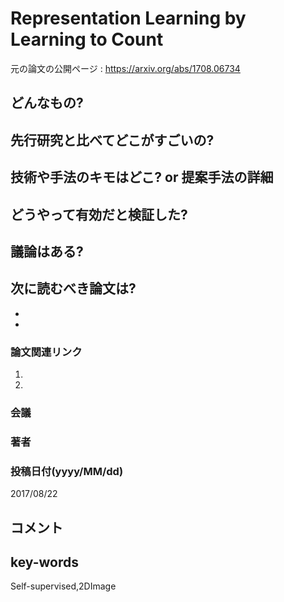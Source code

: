 # Representation Learning by Learning to Count

元の論文の公開ページ : https://arxiv.org/abs/1708.06734

## どんなもの?

## 先行研究と比べてどこがすごいの?

## 技術や手法のキモはどこ? or 提案手法の詳細

## どうやって有効だと検証した?

## 議論はある?

## 次に読むべき論文は?
-
-

### 論文関連リンク
1.
2.

### 会議

### 著者

### 投稿日付(yyyy/MM/dd)
2017/08/22

## コメント

## key-words
Self-supervised,2DImage